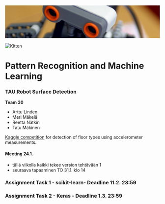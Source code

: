 ![Robot logo](logo.png?raw=true)

<img src="https://storage.googleapis.com/kaggle-competitions/kaggle/12598/logos/header.png" alt="Kitten"
	title="A cute kitten" width="150" height="100" />
  
# Pattern Recognition and Machine Learning
### TAU Robot Surface Detection

**Team 30**
* Arttu Linden
* Meri Mäkelä
* Reetta Nätkin
* Tatu Mäkinen

[Kaggle competition](https://www.kaggle.com/c/robotsurface/) for detection of floor types using accelerometer measurements.

#### Meeting 24.1.
- tällä viikolla kaikki tekee version tehtävään 1
- seuraava tapaaminen TO 31.1. klo 14


### Assignment Task 1 - scikit-learn- Deadline 11.2. 23:59

### Assignment Task 2 - Keras - Deadline 1.3. 23:59
